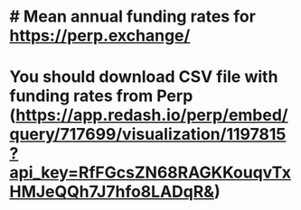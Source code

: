 # # Mean annual funding rates for https://perp.exchange/
# You should download CSV file with funding rates from Perp (https://app.redash.io/perp/embed/query/717699/visualization/1197815?api_key=RfFGcsZN68RAGKKouqvTxHMJeQQh7J7hfo8LADqR&)

